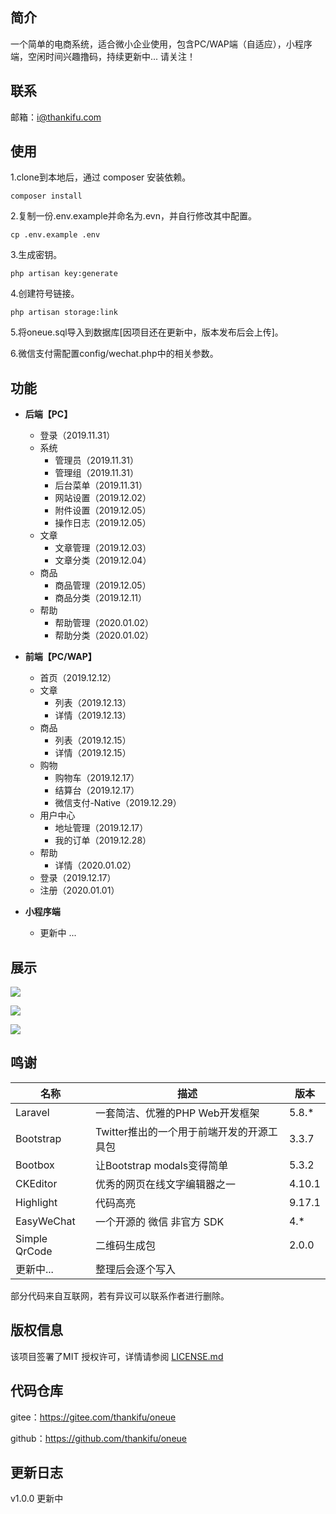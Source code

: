 ## 简介

一个简单的电商系统，适合微小企业使用，包含PC/WAP端（自适应），小程序端，空闲时间兴趣撸码，持续更新中... 请关注！

## 联系

邮箱：i@thankifu.com

## 使用

1.clone到本地后，通过 composer 安装依赖。

```
composer install
```

2.复制一份.env.example并命名为.evn，并自行修改其中配置。

```
cp .env.example .env
```

3.生成密钥。

```
php artisan key:generate
```

4.创建符号链接。

```
php artisan storage:link
```

5.将oneue.sql导入到数据库[因项目还在更新中，版本发布后会上传]。

6.微信支付需配置config/wechat.php中的相关参数。

## 功能

- **后端【PC】**
  - 登录（2019.11.31）
  - 系统
    - 管理员（2019.11.31）
    - 管理组（2019.11.31）
    - 后台菜单（2019.11.31）
    - 网站设置（2019.12.02）
    - 附件设置（2019.12.05）
    - 操作日志（2019.12.05）
  - 文章
    - 文章管理（2019.12.03）
    - 文章分类（2019.12.04）
  - 商品
    - 商品管理（2019.12.05）
    - 商品分类（2019.12.11）
  - 帮助
    - 帮助管理（2020.01.02）
    - 帮助分类（2020.01.02）

- **前端【PC/WAP】**
  - 首页（2019.12.12）
  - 文章
    - 列表（2019.12.13）
    - 详情（2019.12.13）
  - 商品
    - 列表（2019.12.15）
    - 详情（2019.12.15）
  - 购物
    - 购物车（2019.12.17）
    - 结算台（2019.12.17）
    - 微信支付-Native（2019.12.29）
  - 用户中心
    - 地址管理（2019.12.17）
    - 我的订单（2019.12.28）
  - 帮助
    - 详情（2020.01.02）
  - 登录（2019.12.17）
  - 注册（2020.01.01）
- **小程序端**
  - 更新中 ...

## 展示

![](https://img.starslabs.com/uploads/0000000000000git/frontend-01.jpg)

![](https://img.starslabs.com/uploads/0000000000000git/backend-01.jpg)

![](https://img.starslabs.com/uploads/0000000000000git/backend-03.jpg)

## 鸣谢

| 名称          | 描述                                      | 版本   |
| ------------- | ----------------------------------------- | ------ |
| Laravel       | 一套简洁、优雅的PHP Web开发框架           | 5.8.*  |
| Bootstrap     | Twitter推出的一个用于前端开发的开源工具包 | 3.3.7  |
| Bootbox       | 让Bootstrap modals变得简单                | 5.3.2  |
| CKEditor      | 优秀的网页在线文字编辑器之一              | 4.10.1 |
| Highlight     | 代码高亮                                  | 9.17.1 |
| EasyWeChat    | 一个开源的 微信 非官方 SDK                | 4.*    |
| Simple QrCode | 二维码生成包                              | 2.0.0  |
| 更新中...     | 整理后会逐个写入                          |        |

部分代码来自互联网，若有异议可以联系作者进行删除。

## 版权信息

该项目签署了MIT 授权许可，详情请参阅 [LICENSE.md](/LICENSE)

## 代码仓库

gitee：https://gitee.com/thankifu/oneue

github：https://github.com/thankifu/oneue

## 更新日志

v1.0.0	更新中